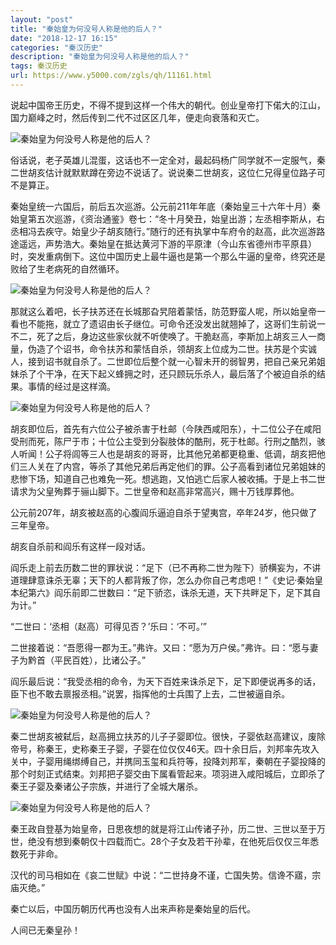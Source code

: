 ```yaml
---
layout: "post"
title: "秦始皇为何没号人称是他的后人？"
date: "2018-12-17 16:15"
categories: "秦汉历史"
description: "秦始皇为何没号人称是他的后人？"
tags: 秦汉历史
url: https://www.y5000.com/zgls/qh/11161.html
---
```






说起中国帝王历史，不得不提到这样一个伟大的朝代。创业皇帝打下偌大的江山，国力巅峰之时，然后传到二代不过区区几年，便走向衰落和灭亡。

![秦始皇为何没号人称是他的后人？](/uploads/allimg/170117/6-1F11GI154630.JPG)

俗话说，老子英雄儿混蛋，这话也不一定全对，最起码杨广同学就不一定服气，秦二世胡亥估计就默默蹲在旁边不说话了。说说秦二世胡亥，这位仁兄得皇位路子可不是算正。

秦始皇统一六国后，前后五次巡游。公元前211年年底（秦始皇三十六年十月）秦始皇第五次巡游，《资治通鉴》卷七：“冬十月癸丑，始皇出游；左丞相李斯从，右丞相冯去疾守。始皇少子胡亥随行。”随行的还有执掌中车府令的赵高，此次巡游路途遥远，声势浩大。秦始皇在抵达黄河下游的平原津（今山东省德州市平原县）时，突发重病倒下。这位中国历史上最牛逼也是第一个那么牛逼的皇帝，终究还是败给了生老病死的自然循环。

![秦始皇为何没号人称是他的后人？](/uploads/allimg/170117/6-1F11GI236102.JPG)

那就这么着吧，长子扶苏还在长城那旮旯陪着蒙恬，防范野蛮人呢，所以始皇帝一看也不能拖，就立了遗诏由长子继位。可命令还没发出就翘掉了，这哥们生前说一不二，死了之后，身边这些家伙就不听使唤了。干脆赵高，李斯加上胡亥三人一商量，伪造了个诏书，命令扶苏和蒙恬自杀，领胡亥上位成为二世。扶苏是个实诚人，接到诏书就自杀了。二世即位后整个就一心智未开的弱智男，把自己亲兄弟姐妹杀了个干净，在天下起义蜂拥之时，还只顾玩乐杀人，最后落了个被迫自杀的结果。事情的经过是这样滴。

![秦始皇为何没号人称是他的后人？](/uploads/allimg/170117/6-1F11GI306353.JPG)

胡亥即位后，首先有六位公子被杀害于杜邮（今陕西咸阳东），十二位公子在咸阳受刑而死，陈尸于市；十位公主受到分裂肢体的酷刑，死于杜邮。行刑之酷烈，骇人听闻！公子将闾等三人也是胡亥的哥哥，比其他兄弟都更稳重、低调，胡亥把他们三人关在了内宫，等杀了其他兄弟后再定他们的罪。公子高看到诸位兄弟姐妹的悲惨下场，知道自己也难免一死。想逃跑，又怕逃亡后家人被收捕。于是上书二世请求为父皇殉葬于骊山脚下。二世皇帝和赵高非常高兴，赐十万钱厚葬他。

公元前207年，胡亥被赵高的心腹阎乐逼迫自杀于望夷宫，卒年24岁，他只做了三年皇帝。

胡亥自杀前和阎乐有这样一段对话。

阎乐走上前去历数二世的罪状说：“足下（已不再称二世为陛下）骄横妄为，不讲道理肆意诛杀无辜；天下的人都背叛了你，怎么办你自己考虑吧！”《史记·秦始皇本纪第六》阎乐前即二世数曰：“足下骄恣，诛杀无道，天下共畔足下，足下其自为计。”

“二世曰：‘丞相（赵高）可得见否？’乐曰：‘不可。’”

二世接着说：“吾愿得一郡为王。”弗许。又曰：“愿为万户侯。”弗许。曰：“愿与妻子为黔首（平民百姓），比诸公子。”

阎乐最后说：“我受丞相的命令，为天下百姓来诛杀足下，足下即便说再多的话，臣下也不敢去禀报丞相。”说罢，指挥他的士兵围了上去，二世被逼自杀。

![秦始皇为何没号人称是他的后人？](/uploads/allimg/170117/6-1F11GI33T54.JPG)

秦二世胡亥被弑后，赵高拥立扶苏的儿子子婴即位。很快，子婴依赵高建议，废除帝号，称秦王，史称秦王子婴，子婴在位仅仅46天。四十余日后，刘邦率先攻入关中，子婴用绳绑缚自己，并携同玉玺和兵符等，投降刘邦军，秦朝在子婴投降的那个时刻正式结束。刘邦把子婴交由下属看管起来。项羽进入咸阳城后，立即杀了秦王子婴及秦诸公子宗族，并进行了全城大屠杀。

![秦始皇为何没号人称是他的后人？](/uploads/allimg/170117/6-1F11GI4053b.JPG)

秦王政自登基为始皇帝，日思夜想的就是将江山传诸子孙，历二世、三世以至于万世，绝没有想到秦朝仅十四载而亡。28个子女及若干孙辈，在他死后仅仅三年悉数死于非命。

汉代的司马相如在《哀二世赋》中说：“二世持身不谨，亡国失势。信谗不寤，宗庙灭绝。”

秦亡以后，中国历朝历代再也没有人出来声称是秦始皇的后代。

人间已无秦皇孙！
